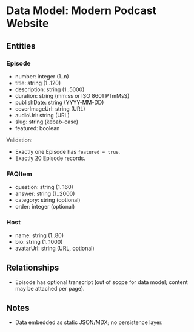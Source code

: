 # Data Model: Modern Podcast Website

## Entities

### Episode
- number: integer (1..n)
- title: string (1..120)
- description: string (1..5000)
- duration: string (mm:ss or ISO 8601 PTmMsS)
- publishDate: string (YYYY-MM-DD)
- coverImageUrl: string (URL)
- audioUrl: string (URL)
- slug: string (kebab-case)
- featured: boolean

Validation:
- Exactly one Episode has `featured = true`.
- Exactly 20 Episode records.

### FAQItem
- question: string (1..160)
- answer: string (1..2000)
- category: string (optional)
- order: integer (optional)

### Host
- name: string (1..80)
- bio: string (1..1000)
- avatarUrl: string (URL, optional)

## Relationships
- Episode has optional transcript (out of scope for data model; content may be attached per page).

## Notes
- Data embedded as static JSON/MDX; no persistence layer.

